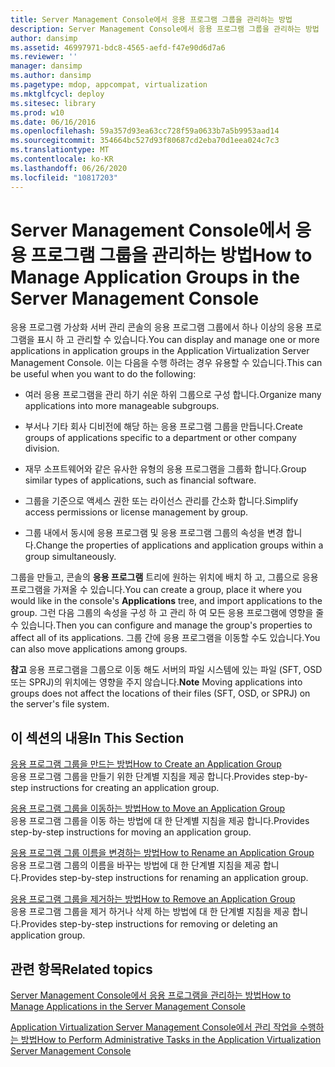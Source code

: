 ```yaml
---
title: Server Management Console에서 응용 프로그램 그룹을 관리하는 방법
description: Server Management Console에서 응용 프로그램 그룹을 관리하는 방법
author: dansimp
ms.assetid: 46997971-bdc8-4565-aefd-f47e90d6d7a6
ms.reviewer: ''
manager: dansimp
ms.author: dansimp
ms.pagetype: mdop, appcompat, virtualization
ms.mktglfcycl: deploy
ms.sitesec: library
ms.prod: w10
ms.date: 06/16/2016
ms.openlocfilehash: 59a357d93ea63cc728f59a0633b7a5b9953aad14
ms.sourcegitcommit: 354664bc527d93f80687cd2eba70d1eea024c7c3
ms.translationtype: MT
ms.contentlocale: ko-KR
ms.lasthandoff: 06/26/2020
ms.locfileid: "10817203"
---
```

# <span data-ttu-id="431fc-103">Server Management Console에서 응용 프로그램 그룹을 관리하는 방법</span><span class="sxs-lookup"><span data-stu-id="431fc-103">How to Manage Application Groups in the Server Management Console</span></span>


<span data-ttu-id="431fc-104">응용 프로그램 가상화 서버 관리 콘솔의 응용 프로그램 그룹에서 하나 이상의 응용 프로그램을 표시 하 고 관리할 수 있습니다.</span><span class="sxs-lookup"><span data-stu-id="431fc-104">You can display and manage one or more applications in application groups in the Application Virtualization Server Management Console.</span></span> <span data-ttu-id="431fc-105">이는 다음을 수행 하려는 경우 유용할 수 있습니다.</span><span class="sxs-lookup"><span data-stu-id="431fc-105">This can be useful when you want to do the following:</span></span>

-   <span data-ttu-id="431fc-106">여러 응용 프로그램을 관리 하기 쉬운 하위 그룹으로 구성 합니다.</span><span class="sxs-lookup"><span data-stu-id="431fc-106">Organize many applications into more manageable subgroups.</span></span>

-   <span data-ttu-id="431fc-107">부서나 기타 회사 디비전에 해당 하는 응용 프로그램 그룹을 만듭니다.</span><span class="sxs-lookup"><span data-stu-id="431fc-107">Create groups of applications specific to a department or other company division.</span></span>

-   <span data-ttu-id="431fc-108">재무 소프트웨어와 같은 유사한 유형의 응용 프로그램을 그룹화 합니다.</span><span class="sxs-lookup"><span data-stu-id="431fc-108">Group similar types of applications, such as financial software.</span></span>

-   <span data-ttu-id="431fc-109">그룹을 기준으로 액세스 권한 또는 라이선스 관리를 간소화 합니다.</span><span class="sxs-lookup"><span data-stu-id="431fc-109">Simplify access permissions or license management by group.</span></span>

-   <span data-ttu-id="431fc-110">그룹 내에서 동시에 응용 프로그램 및 응용 프로그램 그룹의 속성을 변경 합니다.</span><span class="sxs-lookup"><span data-stu-id="431fc-110">Change the properties of applications and application groups within a group simultaneously.</span></span>

<span data-ttu-id="431fc-111">그룹을 만들고, 콘솔의 **응용 프로그램** 트리에 원하는 위치에 배치 하 고, 그룹으로 응용 프로그램을 가져올 수 있습니다.</span><span class="sxs-lookup"><span data-stu-id="431fc-111">You can create a group, place it where you would like in the console's **Applications** tree, and import applications to the group.</span></span> <span data-ttu-id="431fc-112">그런 다음 그룹의 속성을 구성 하 고 관리 하 여 모든 응용 프로그램에 영향을 줄 수 있습니다.</span><span class="sxs-lookup"><span data-stu-id="431fc-112">Then you can configure and manage the group's properties to affect all of its applications.</span></span> <span data-ttu-id="431fc-113">그룹 간에 응용 프로그램을 이동할 수도 있습니다.</span><span class="sxs-lookup"><span data-stu-id="431fc-113">You can also move applications among groups.</span></span>

<span data-ttu-id="431fc-114">**참고**  응용 프로그램을 그룹으로 이동 해도 서버의 파일 시스템에 있는 파일 (SFT, OSD 또는 SPRJ)의 위치에는 영향을 주지 않습니다.</span><span class="sxs-lookup"><span data-stu-id="431fc-114">**Note** Moving applications into groups does not affect the locations of their files (SFT, OSD, or SPRJ) on the server's file system.</span></span>

 

## <span data-ttu-id="431fc-115">이 섹션의 내용</span><span class="sxs-lookup"><span data-stu-id="431fc-115">In This Section</span></span>


<a href="" id="how-to-create-an-application-group"></a>[<span data-ttu-id="431fc-116">응용 프로그램 그룹을 만드는 방법</span><span class="sxs-lookup"><span data-stu-id="431fc-116">How to Create an Application Group</span></span>](how-to-create-an-application-group.md)  
<span data-ttu-id="431fc-117">응용 프로그램 그룹을 만들기 위한 단계별 지침을 제공 합니다.</span><span class="sxs-lookup"><span data-stu-id="431fc-117">Provides step-by-step instructions for creating an application group.</span></span>

<a href="" id="how-to-move-an-application-group"></a>[<span data-ttu-id="431fc-118">응용 프로그램 그룹을 이동하는 방법</span><span class="sxs-lookup"><span data-stu-id="431fc-118">How to Move an Application Group</span></span>](how-to-move-an-application-group.md)  
<span data-ttu-id="431fc-119">응용 프로그램 그룹을 이동 하는 방법에 대 한 단계별 지침을 제공 합니다.</span><span class="sxs-lookup"><span data-stu-id="431fc-119">Provides step-by-step instructions for moving an application group.</span></span>

<a href="" id="how-to-rename-an-application-group"></a>[<span data-ttu-id="431fc-120">응용 프로그램 그룹 이름을 변경하는 방법</span><span class="sxs-lookup"><span data-stu-id="431fc-120">How to Rename an Application Group</span></span>](how-to-rename-an-application-group.md)  
<span data-ttu-id="431fc-121">응용 프로그램 그룹의 이름을 바꾸는 방법에 대 한 단계별 지침을 제공 합니다.</span><span class="sxs-lookup"><span data-stu-id="431fc-121">Provides step-by-step instructions for renaming an application group.</span></span>

<a href="" id="how-to-remove-an-application-group"></a>[<span data-ttu-id="431fc-122">응용 프로그램 그룹을 제거하는 방법</span><span class="sxs-lookup"><span data-stu-id="431fc-122">How to Remove an Application Group</span></span>](how-to-remove-an-application-group.md)  
<span data-ttu-id="431fc-123">응용 프로그램 그룹을 제거 하거나 삭제 하는 방법에 대 한 단계별 지침을 제공 합니다.</span><span class="sxs-lookup"><span data-stu-id="431fc-123">Provides step-by-step instructions for removing or deleting an application group.</span></span>

## <span data-ttu-id="431fc-124">관련 항목</span><span class="sxs-lookup"><span data-stu-id="431fc-124">Related topics</span></span>


[<span data-ttu-id="431fc-125">Server Management Console에서 응용 프로그램을 관리하는 방법</span><span class="sxs-lookup"><span data-stu-id="431fc-125">How to Manage Applications in the Server Management Console</span></span>](how-to-manage-applications-in-the-server-management-console.md)

[<span data-ttu-id="431fc-126">Application Virtualization Server Management Console에서 관리 작업을 수행하는 방법</span><span class="sxs-lookup"><span data-stu-id="431fc-126">How to Perform Administrative Tasks in the Application Virtualization Server Management Console</span></span>](how-to-perform-administrative-tasks-in-the-application-virtualization-server-management-console.md)

 

 





